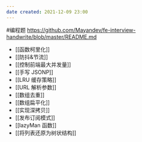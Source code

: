 ```yaml
---
date created: 2021-12-09 23:00
---
```


#编程题
<https://github.com/Mayandev/fe-interview-handwrite/blob/master/README.md>

- [[函数柯里化]]
- [[防抖&节流]]
- [[控制前端最大并发量]]
- [[手写 JSONP]]
- [[LRU 缓存策略]]
- [[URL 解析参数]]
- [[数组去重]]
- [[数组扁平化]]
- [[实现深拷贝]]
- [[发布订阅模式]]
- [[lazyMan 函数]]
- [[将列表还原为树状结构]]

